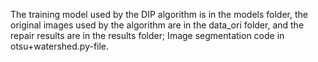 The training model used by the DIP algorithm is in the models folder, the original images used by the algorithm are in the data_ori folder, and the repair results are in the results folder;
Image segmentation code in otsu+watershed.py-file.

